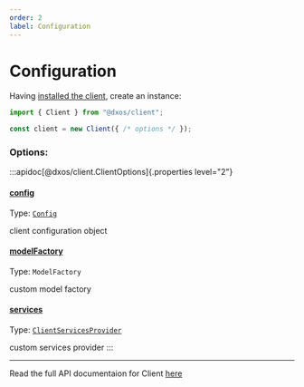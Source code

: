 ```yaml
---
order: 2
label: Configuration
---
```


# Configuration

Having [installed the client](./installation), create an instance:

```ts
import { Client } from "@dxos/client";

const client = new Client({ /* options */ });
```

### Options:
:::apidoc[@dxos/client.ClientOptions]{.properties level="2"}
#### [config](https://github.com/dxos/protocols/blob/main/packages/sdk/client/src/packlets/client/client.ts#L27)

Type: <code>[Config](/api/@dxos/client/classes/Config)</code>

client configuration object

#### [modelFactory](https://github.com/dxos/protocols/blob/main/packages/sdk/client/src/packlets/client/client.ts#L31)

Type: <code>ModelFactory</code>

custom model factory

#### [services](https://github.com/dxos/protocols/blob/main/packages/sdk/client/src/packlets/client/client.ts#L29)

Type: <code>[ClientServicesProvider](/api/@dxos/client/interfaces/ClientServicesProvider)</code>

custom services provider
:::

---

Read the full API documentaion for Client [here](/api/@dxos/client)
